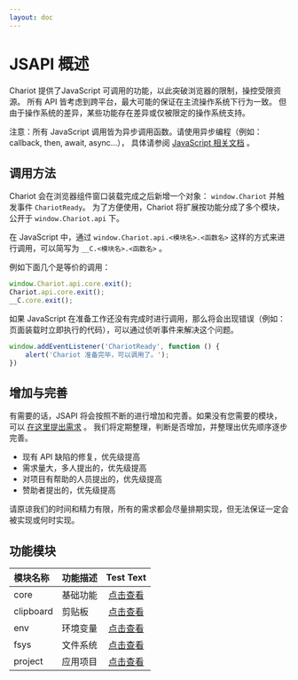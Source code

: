 ```yaml
---
layout: doc
---
```


# JSAPI 概述

Chariot 提供了JavaScript 可调用的功能，以此突破浏览器的限制，操控受限资源。
所有 API 皆考虑到跨平台，最大可能的保证在主流操作系统下行为一致。
但由于操作系统的差异，某些功能存在差异或仅被限定的操作系统支持。

注意：所有 JavaScript 调用皆为异步调用函数。请使用异步编程（例如：callback, then, await, async...），
具体请参阅 [JavaScript 相关文档](https://developer.mozilla.org/zh-CN/docs/Web/JavaScript) 。

## 调用方法

Chariot 会在浏览器组件窗口装载完成之后新增一个对象： `window.Chariot` 并触发事件 `ChariotReady`。
为了方便使用，Chariot 将扩展按功能分成了多个模块，公开于 `window.Chariot.api` 下。

在 JavaScript 中，通过 `window.Chariot.api.<模块名>.<函数名>` 这样的方式来进行调用，可以简写为 `__C.<模块名>.<函数名>` 。

例如下面几个是等价的调用：

```javascript
window.Chariot.api.core.exit();
Chariot.api.core.exit();
__C.core.exit();
```

如果 JavaScript 在准备工作还没有完成时进行调用，那么将会出现错误（例如：页面装载时立即执行的代码），可以通过侦听事件来解决这个问题。

```javascript
window.addEventListener('ChariotReady', function () {
    alert('Chariot 准备完毕，可以调用了。');
})
```

## 增加与完善

有需要的话，JSAPI
将会按照不断的进行增加和完善。如果没有您需要的模块，可以 [在这里提出需求](https://github.com/Chanix/ChariotDoc/issues) 。
我们将定期整理，判断是否增加，并整理出优先顺序逐步完善。

- 现有 API 缺陷的修复，优先级提高
- 需求量大，多人提出的，优先级提高
- 对项目有帮助的人员提出的，优先级提高
- 赞助者提出的，优先级提高

请原谅我们的时间和精力有限，所有的需求都会尽量排期实现，但无法保证一定会被实现或何时实现。

## 功能模块

| 模块名称      | 功能描述 |        Test Text        |
|:----------|:-----|:-----------------------:|
| core      | 基础功能 |   [点击查看](jsapi_core)    |
| clipboard | 剪贴板  | [点击查看](jsapi_clipboard) |
| env       | 环境变量 |    [点击查看](jsapi_env)    |
| fsys      | 文件系统 |   [点击查看](jsapi_fsys)    |
| project   | 应用项目 |  [点击查看](jsapi_project)  |

[//]: # (| mainwin   | 主窗口         |       [点击查看]&#40;404&#41;       |)

[//]: # (| memdb     | 内存数据库       |          点击查看           |)

[//]: # (| sqlite3   | sqlite3 数据库 |          点击查看           |)


